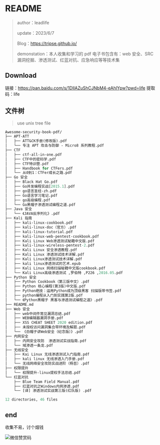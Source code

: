 # README

> author：leadlife
>
> update：2023/6/7
>
> Blog：https://tripse.github.io/
>
> demonstation：本人收集和学习的 pdf 电子书包含有：web 安全、SRC 漏洞挖掘、渗透测试、红蓝对抗、应急响应等等技术集


## Download
链接：https://pan.baidu.com/s/1DlIAZuShCJNbM4-eAhlYpw?pwd=life 
提取码：life 

## 文件树

> use unix tree file

```perl
Awesome-security-book-pdf/
├── APT-ATT
│   ├── ATT&CK手册(修改版).pdf
│   └── 专注 APT 攻击与防御 - Micro8 系列教程.pdf
├── CTF
│   ├── ctf-all-in-one.pdf
│   ├── CTF中的密码学.pdf
│   ├── CTF特训营.pdf
│   ├── Handbook for CTFers.pdf
│   └── 从0到1：CTFer成长之路.pdf
├── Go 安全
│   ├── Black Hat Go.pdf
│   ├── Go并发编程实战[2015.1].pdf
│   ├── go语言圣经-zh.pdf
│   ├── Go语言学习笔记.pdf
│   ├── go高级编程.pdf
│   └── Go黑帽子渗透测试编程之道.pdf
├── Java 安全
│   └── 《JAVA反序列化》.pdf
├── Kali 指南
│   ├── kali-linux-cookbook.pdf
│   ├── kali-linux-doc（官方）.pdf
│   ├── kali-linux-tutorial.pdf
│   ├── kali-linux-web-pentest-cookbook.pdf
│   ├── Kali Linux Web渗透测试秘籍中文版.pdf
│   ├── kali-linux-wireless-pentest-2.pdf
│   ├── Kali Linux 安全渗透教程.pdf
│   ├── Kali Linux 渗透测试技术详解.pdf
│   ├── Kali Linux渗透测试技术详解.pdf
│   ├── kali linux渗透测试的艺术.epub
│   ├── Kali Linux 网络扫描秘籍中文版cookbook.pdf
│   └── Kali Linux高级渗透测试 ,罗伯特 ,P226 ,2016.05.pdf
├── Python 安全
│   ├── Python Cookbook（第三版中文）.pdf
│   ├── Python 核心编程(第3版)中文版.pdf
│   ├── Python绝技：运用Python成为顶级黑客 扫描版带书签.pdf
│   ├── python编程从入门到实践第2版.pdf
│   └── 《Python黑帽子 黑客与渗透测试编程之道》.pdf
├── README.md
├── Web 安全
│   ├── web中间件常见漏洞总结.pdf
│   ├── WEB编辑器漏洞手册.pdf
│   ├── XSS CHEAT SHEET 2020 edition.pdf
│   ├── 未授权访问漏洞集合带环境及解题.pdf
│   └── 《白帽子讲Web安全（纪念版）》.pdf
├── 内网安全
│   ├── 内网安全攻防  渗透测试实战指南.pdf
│   └── 域渗透一条龙.pdf
├── 无线安全
│   ├── Kai Linux 无线渗透测试入门指南.pdf
│   ├── kali linux 无线渗透入门手册.pdf
│   └── 无线网络安全攻防实战进阶（杨哲）.pdf
├── 权限提升
│   └── 权限提升-linux提权手法总结.pdf
└── 红蓝对抗
    ├── Blue Team Field Manual.pdf
    ├── 红蓝对抗之Windows内网渗透.pdf
    └── [译] 渗透测试实战第三版(红队版) .pdf

12 directories, 46 files
```



## end

收集不易，讨个烟钱

![微信赞赏码](https://security-note.oss-cn-hangzhou.aliyuncs.com/微信赞赏码.jpg)


